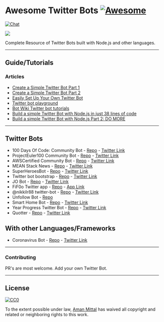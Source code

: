 # Awesome Twitter Bots [![Awesome][awesome-badge]][awesome-url]

[![Chat](https://badges.gitter.im/awesome-twitter-bots/Lobby.svg)][gitter-url]

![](http://i.imgur.com/ivEkO6x.jpg)

Complete Resource of Twitter Bots built with Node.js and other languages.

---

## Guide/Tutorials

### Articles
* [Create a Simple Twitter Bot Part 1][simple-twitter-bot-pt1]
* [Create a Simple Twitter Bot Part 2][simple-twitter-bot-pt2]
* [Easily Set Up Your Own Twitter Bot][easy-twitter-bot-setup]
* [Twitter bot playground][twitter-bot-playground]
* [Bot Wiki Twitter bot tutorials][bot-wiki-node]
* [Build a simple Twitter Bot with Node.js in just 38 lines of code][bot-node-code]
* [Build a simple Twitter Bot with Node.js Part 2: DO MORE][bot-node-code2]

---

## Twitter Bots 
* 100 Days Of Code: Community Bot - [Repo][100doc-bot-repo] - [Twitter Link][100doc-bot-twitter]
* ProjectEuler100 Community Bot - [Repo](https://github.com/amandeepmittal/projectEuler100-twitter-bot) - [Twitter Link](https://twitter.com/ProjectEuler100)
* AWSCertified Community Bot - [Repo](https://github.com/amandeepmittal/awscertified-twitter-bot) - [Twitter Link](https://twitter.com/AWSCertifiedBot)
* MEAN Stack News - [Repo][msn-bot-repo] - [Twitter Link][msn-bot-twitter]
* SuperHeroesBot - [Repo][super-hero-repo] - [Twitter Link][super-hero-twitter]
* Twitter bot bootstrap - [Repo][tbbs-repo] - [Twitter Link][tbbs-twitter]
* JO Bot - [Repo][jo-bot-repo] - [Twitter Link][jo-bot-twitter]
* FiF0o Twitter app - [Repo][fif00-bot-repo] - [App Link][fif00-bot-twitter]
* @nikkilr88 twitter-bot - [Repo](https://github.com/nikkilr88/twitter-bot) - [Twitter Link](https://twitter.com/GitLit000)
* Unfollow Bot - [Repo](https://github.com/kutyel/twitter-unfollow-bot)
* Smart Home Bot - [Repo](https://github.com/CCOSTAN/Home-AssistantConfig) - [Twitter Link](https://twitter.com/BearStoneHA)
* Year Progress Twitter Bot - [Repo](https://github.com/MrDatastorage/Year-Progress-Twitter-Bot) - [Twitter Link](https://twitter.com/YProgressNodeJS)
* Quotter - [Repo](https://github.com/vinitshahdeo/Quotter) - [Twitter Link](https://twitter.com/SayHiToQuotter)

## With other Languages/Frameworks
* Coronavirus Bot - [Repo](https://github.com/AlbertSuarez/covid19-bot) - [Twitter Link](https://twitter.com/coronavid19_bot)

---

### Contributing
PR's are most welcome. Add your own Twitter Bot.

---

## License

[![CC0][license-badge]][license-url]

To the extent possible under law, [Aman Mittal][aman-github] has waived all copyright and related or neighboring rights to this work.

<!--links-->

<!--badges-->
[awesome-badge]: https://cdn.rawgit.com/sindresorhus/awesome/d7305f38d29fed78fa85652e3a63e154dd8e8829/media/badge.svg
[awesome-url]: https://github.com/sindresorhus/awesome

[gitter-bagde]: https://badges.gitter.im/awesome-twitter-bots/Lobby.svg
[gitter-url]: https://gitter.im/awesome-twitter-bots/Lobby?utm_source=badge&utm_medium=badge&utm_campaign=pr-badge&utm_content=badge

<!--articles-->
[simple-twitter-bot-pt1]: https://hackernoon.com/create-a-simple-twitter-bot-with-node-js-5b14eb006c08
[simple-twitter-bot-pt2]: https://community.risingstack.com/how-to-make-a-twitter-bot-with-node-js/
[easy-twitter-bot-setup]: https://medium.com/@spences10/easily-set-up-your-own-twitter-bot-4aeed5e61f7f#.y9n2l4496
[twitter-bot-playground]: https://github.com/spences10/twitter-bot-playground#twitter-bot-playground
[bot-wiki-node]: http://www.botwiki.org/tutorials/twitterbots/#tutorials-nodejs
[bot-node-code]: https://codeburst.io/build-a-simple-twitter-bot-with-node-js-in-just-38-lines-of-code-ed92db9eb078
[bot-node-code2]: https://codeburst.io/build-a-simple-twitter-bot-with-node-js-part-2-do-more-2ef1e039715d

<!--bots and code-->
[msn-bot-repo]: https://github.com/amandeepmittal/nodejs-tweet
[msn-bot-twitter]: https://twitter.com/nodejstweet
[100doc-bot-repo]: https://github.com/amandeepmittal/100DaysOfCode
[100doc-bot-twitter]: https://twitter.com/_100DaysOfCode
[super-hero-repo]: https://github.com/EQuimper/MyOwnChallenge-SuperHeroesTwitterBotCoding
[super-hero-twitter]: https://twitter.com/heroes_bot
[tbbs-repo]: https://github.com/spences10/twitter-bot-bootstrap
[tbbs-twitter]: https://twitter.com/droidscott
[jo-bot-repo]: https://github.com/javierojeda94/jo-twitter-bot
[jo-bot-twitter]: https://twitter.com/bot_javierojeda
[fif00-bot-repo]: https://github.com/FiF0o/twitterapp
[fif00-bot-twitter]: https://twitterapp-kxtpaplvot.now.sh/


<!--License-->
[license-badge]: http://mirrors.creativecommons.org/presskit/buttons/88x31/svg/cc-zero.svg
[license-url]: https://creativecommons.org/publicdomain/zero/1.0/

<!--people-->
[aman-github]: (https://github.com/amandeepmittal)
